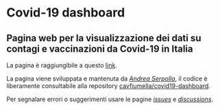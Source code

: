 # Covid-19 dashboard
## Pagina web per la visualizzazione dei dati su contagi e vaccinazioni da Covid-19 in Italia

La pagina è raggiungibile a questo [link](https://cavfiumella.it/covid19-dashboard).

La pagina viene sviluppata e mantenuta da [_Andrea Serpolla_](https://github.com/cavfiumella), il codice è liberamente consultabile alla repository [cavfiumella/covid19-dashboard](https://github.com/cavfiumella/covid19-dashboard).

Per segnalare errori o suggerimenti usare le pagine [_issues_](https://github.com/cavfiumella/covid19-dashboard/issues) e [_discussions_](https://github.com/cavfiumella/covid19-dashboard/discussions).
